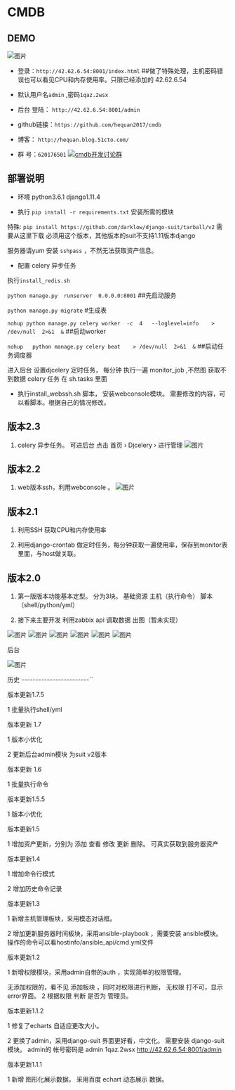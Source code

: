 # CMDB
DEMO
----------------
![图片](https://github.com/hequan2017/cmdb/blob/master/static/img/111.png)


* 登录：`http://42.62.6.54:8001/index.html`       ##做了特殊处理，主机密码错误也可以看见CPU和内存使用率。只限已经添加的 42.62.6.54

* 默认用户名`admin` ,密码`1qaz.2wsx`

* 后台 登陆：  `http://42.62.6.54:8001/admin`


* github链接：`https://github.com/hequan2017/cmdb`


* 博客： `http://hequan.blog.51cto.com/`


* 群 号：`620176501`   <a target="_blank" href="//shang.qq.com/wpa/qunwpa?idkey=bbe5716e8bd2075cb27029bd5dd97e22fc4d83c0f61291f47ed3ed6a4195b024"><img border="0" src="//github.com/hequan2017/cmdb/blob/master/static/img/group.png" alt="cmdb开发讨论群" title="cmdb开发讨论群"></a>


部署说明
-------------------

* 环境 python3.6.1  django1.11.4

* 执行 `pip install -r requirements.txt` 安装所需的模块


特殊: `pip install https://github.com/darklow/django-suit/tarball/v2`  需要从这里下载  必须用这个版本，其他版本的suit不支持1.11版本django


服务器请yum 安装  `sshpass` ，不然无法获取资产信息。


* 配置 celery 异步任务

执行`install_redis.sh`

`python manage.py  runserver  0.0.0.0:8001`  ##先启动服务

`python manage.py migrate`   #生成表

`nohup python manage.py celery worker  -c  4   --loglevel=info    > /dev/null  2>&1  &`   ##启动worker

`nohup   python manage.py celery beat    > /dev/null  2>&1  &`  ##启动任务调度器


进入后台 设置djcelery 定时任务， 每分钟 执行一遍 monitor_job ,不然图 获取不到数据 celery 任务 在 sh.tasks 里面



* 执行install_webssh.sh 脚本， 安装webconsole模块。 需要修改的内容，可以看脚本。根据自己的情况修改。





版本2.3
-------
1. celery 异步任务。  可进后台  点击 首页 › Djcelery ›    进行管理
![图片](https://github.com/hequan2017/cmdb/blob/master/static/img/9.png)




版本2.2
-------
1. web版本ssh，利用webconsole 。
![图片](https://github.com/hequan2017/cmdb/blob/master/static/img/8.png)



版本2.1
-------
1. 利用SSH  获取CPU和内存使用率

2. 利用django-crontab 做定时任务，每分钟获取一遍使用率，保存到monitor表里面，与host做关联。



版本2.0
-------
1. 第一版版本功能基本定型。
分为3块。 基础资源        主机（执行命令）     脚本（shell/python/yml）

2. 接下来主要开发 利用zabbix api 调取数据 出图（暂未实现）

![图片](https://github.com/hequan2017/cmdb/blob/master/static/img/1.png)
![图片](https://github.com/hequan2017/cmdb/blob/master/static/img/2.png)
![图片](https://github.com/hequan2017/cmdb/blob/master/static/img/3.png)
![图片](https://github.com/hequan2017/cmdb/blob/master/static/img/4.png)
![图片](https://github.com/hequan2017/cmdb/blob/master/static/img/5.png)
![图片](https://github.com/hequan2017/cmdb/blob/master/static/img/7.png)

后台

![图片](https://github.com/hequan2017/cmdb/blob/master/static/img/6.png)






历史
------------------------``

版本更新1.7.5

1 批量执行shell/yml


版本更新 1.7

1 版本小优化

2 更新后台admin模块 为suit v2版本



版本更新 1.6

1 批量执行命令


版本更新1.5.5

1 版本小优化


版本更新1.5

1 增加资产更新，分别为 添加 查看 修改 更新 删除。 可真实获取到服务器资产


版本更新1.4

1 增加命令行模式

2 增加历史命令记录


版本更新1.3

1 新增主机管理板块，采用模态对话框。

2 增加更新服务器时间板块，采用ansible-playbook ，需要安装 ansible模块。 操作的命令可以看hostinfo/ansible_api/cmd.yml文件


版本更新1.2

1 新增权限模块，采用admin自带的auth ，实现简单的权限管理。

无添加权限的，看不见 添加板块 ，同时对权限进行判断， 无权限 打不可，显示 error界面。
2 根据权限 判断 是否为 管理员。


版本更新1.1.2

1 修复了echarts 自适应更改大小。

2 更换了admin，采用django-suit 界面更好看，中文化。 需要安装 django-suit 模块。 admin的 帐号密码是 admin 1qaz.2wsx http://42.62.6.54:8001/admin


版本更新1.1.1

1 新增 图形化展示数据， 采用百度 echart 动态展示 数据。
